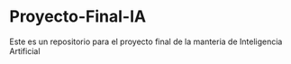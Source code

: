 # Proyecto-Final-IA
Este es un repositorio para el proyecto final de la manteria de Inteligencia Artificial
